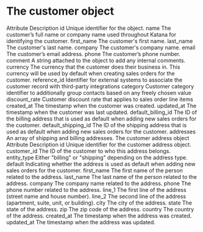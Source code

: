 # The customer object

Attribute Description id Unique identifier for the object. name The customer’s full name
or company name used throughout Katana for identifying the customer. first_name The
customer's first name. last_name The customer's last name. company The customer's
company name. email The customer’s email address. phone The customer’s phone number.
comment A string attached to the object to add any internal comments. currency The
currency that the customer does their business in. This currency will be used by default
when creating sales orders for the customer. reference_id Identifier for external
systems to associate the customer record with third-party integrations category Customer
category identifier to additionally group contacts based on any freely chosen value
discount_rate Customer discount rate that applies to sales order line items created_at
The timestamp when the customer was created. updated_at The timestamp when the customer
was last updated. default_billing_id The ID of the billing address that is used as
default when adding new sales orders for the customer. default_shipping_id The ID of the
shipping address that is used as default when adding new sales orders for the customer.
addresses An array of shipping and billing addresses. The customer address object
Attribute Description id Unique identifier for the customer address object. customer_id
The ID of the customer to who this address belongs. entity_type Either "billing" or
"shipping" depending on the address type. default Indicating whether the address is used
as default when adding new sales orders for the customer. first_name The first name of
the person related to the address. last_name The last name of the person related to the
address. company The company name related to the address. phone The phone number related
to the address. line_1 The first line of the address (street name and house number).
line_2 The second line of the address (apartment, suite, unit, or building). city The
city of the address. state The state of the address. zip The zip code of the address.
country The country of the address. created_at The timestamp when the address was
created. updated_at The timestamp when the address was updated.
